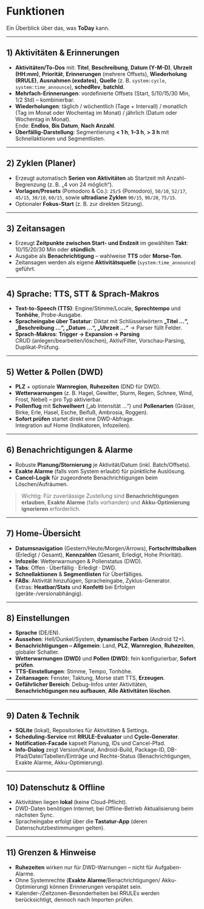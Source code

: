# Funktionen

Ein Überblick über das, was **ToDay** kann.

---

## 1) Aktivitäten & Erinnerungen
- **Aktivitäten/To-Dos** mit: **Titel**, **Beschreibung**, **Datum (Y-M-D)**, **Uhrzeit (HH:mm)**, **Priorität**, **Erinnerungen** (mehrere Offsets), **Wiederholung (RRULE)**, **Ausnahmen (exdates)**, **Quelle** (z. B. `system:cycle`, `system:time_announce`), **schedRev**, **batchId**.
- **Mehrfach-Erinnerungen**: vordefinierte Offsets (Start, 5/10/15/30 Min, 1/2 Std) – kombinierbar.
- **Wiederholungen**: täglich / wöchentlich (Tage + Intervall) / monatlich (Tag im Monat oder Wochentag im Monat) / jährlich (Datum oder Wochentag in Monat).  
  Ende: **Endlos**, **Bis Datum**, **Nach Anzahl**.
- **Überfällig-Darstellung**: Segmentierung **\< 1 h**, **1–3 h**, **\> 3 h** mit Schnellaktionen und Segmentlisten.

---

## 2) Zyklen (Planer)
- Erzeugt automatisch **Serien von Aktivitäten** ab Startzeit mit Anzahl-Begrenzung (z. B. „4 von 24 möglich“).
- **Vorlagen/Presets** (Pomodoro & Co.): `25/5` (Pomodoro), `50/10`, `52/17`, `45/15`, `30/10`, `60/15`, sowie **ultradiane Zyklen** `90/15`, `90/20`, `75/15`.
- Optionaler **Fokus-Start** (z. B. zur direkten Sitzung).

---

## 3) Zeitansagen
- Erzeugt **Zeitpunkte zwischen Start- und Endzeit** im gewählten **Takt**: 10/15/20/30 Min oder **stündlich**.
- Ausgabe als **Benachrichtigung** – wahlweise **TTS** oder **Morse-Ton**.
- Zeitansagen werden als eigene **Aktivitätsquelle** (`system:time_announce`) geführt.

---

## 4) Sprache: TTS, STT & Sprach-Makros
- **Text-to-Speech (TTS)**: Engine/Stimme/Locale, **Sprechtempo** und **Tonhöhe**, Probe-Ausgabe.
- **Spracheingabe über Tastatur**: Diktat mit Schlüsselwörtern **„Titel …“, „Beschreibung …“, „Datum …“, „Uhrzeit …“** → Parser füllt Felder.
- **Sprach-Makros**: **Trigger → Expansion → Parsing**  
  CRUD (anlegen/bearbeiten/löschen), Aktiv/Filter, Vorschau-Parsing, Duplikat-Prüfung.

---

## 5) Wetter & Pollen (DWD)
- **PLZ** + optionale **Warnregion**, **Ruhezeiten** (DND für DWD).
- **Wetterwarnungen** (z. B. Hagel, Gewitter, Sturm, Regen, Schnee, Wind, Frost, Nebel) – pro Typ aktivierbar.
- **Pollenflug** mit **Schwellwert** („ab Intensität …“) und **Pollenarten** (Gräser, Birke, Erle, Hasel, Esche, Beifuß, Ambrosia, Roggen).
- **Sofort prüfen** startet direkt eine DWD-Abfrage.  
  Integration auf Home (Indikatoren, Infozeilen).

---

## 6) Benachrichtigungen & Alarme
- Robuste **Planung/Stornierung** je Aktivität/Datum (inkl. Batch/Offsets).
- **Exakte Alarme** (falls vom System erlaubt) für pünktliche Auslösung.
- **Cancel-Logik** für zugeordnete Benachrichtigungen beim Löschen/Aufräumen.

> Wichtig: Für zuverlässige Zustellung sind **Benachrichtigungen erlauben**, **Exakte Alarme** (falls vorhanden) und **Akku-Optimierung ignorieren** erforderlich.

---

## 7) Home-Übersicht
- **Datumsnavigation** (Gestern/Heute/Morgen/Arrows), **Fortschrittsbalken** (Erledigt / Gesamt), **Kennzahlen** (Gesamt, Erledigt, Hohe Priorität).
- **Infozeile**: Wetterwarnungen & Pollenstatus (DWD).
- **Tabs**: Offen · Überfällig · Erledigt · DWD.
- **Schnellaktionen** & **Segmentlisten** für Überfälliges.
- **FABs**: Aktivität hinzufügen, Spracheingabe, Zyklus-Generator.  
  Extras: **Heatbar/Stats** und **Konfetti** bei Erfolgen (geräte-/versionabhängig).

---

## 8) Einstellungen
- **Sprache** (DE/EN).
- **Aussehen**: Hell/Dunkel/System, **dynamische Farben** (Android 12+).
- **Benachrichtigungen – Allgemein**: Land, **PLZ**, **Warnregion**, **Ruhezeiten**, globaler Schalter.
- **Wetterwarnungen (DWD)** und **Pollen (DWD)**: fein konfigurierbar, **Sofort prüfen**.
- **TTS-Einstellungen**: Stimme, Tempo, Tonhöhe.
- **Zeitansagen**: Fenster, Taktung, Morse statt TTS, **Erzeugen**.
- **Gefährlicher Bereich**: Debug-Infos unter Aktivitäten, **Benachrichtigungen neu aufbauen**, **Alle Aktivitäten löschen**.

---

## 9) Daten & Technik
- **SQLite** (lokal), Repositories für Aktivitäten & Settings.
- **Scheduling-Service** mit **RRULE-Evaluator** und **Cycle-Generator**.
- **Notification-Facade** kapselt Planung, IDs und Cancel-Pfad.
- **Info-Dialog** zeigt Version/Kanal, Android-Build, Package-ID, DB-Pfad/Datei/Tabellen/Einträge und Rechte-Status (Benachrichtigungen, Exakte Alarme, Akku-Optimierung).

---

## 10) Datenschutz & Offline
- Aktivitäten liegen **lokal** (keine Cloud-Pflicht).  
- DWD-Daten benötigen Internet; bei Offline-Betrieb Aktualisierung beim nächsten Sync.
- Spracheingabe erfolgt über die **Tastatur-App** (deren Datenschutzbestimmungen gelten).

---

## 11) Grenzen & Hinweise
- **Ruhezeiten** wirken nur für DWD-Warnungen – nicht für Aufgaben-Alarme.
- Ohne Systemrechte (**Exakte Alarme**/Benachrichtigungen/ Akku-Optimierung) können Erinnerungen verspätet sein.
- Kalender-/Zeitzonen-Besonderheiten bei RRULEs werden berücksichtigt, dennoch nach Importen prüfen.

